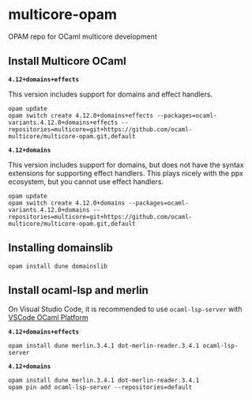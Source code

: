 # multicore-opam
OPAM repo for OCaml multicore development

## Install Multicore OCaml

**`4.12+domains+effects`**

This version includes support for domains and effect handlers.

```
opam update
opam switch create 4.12.0+domains+effects --packages=ocaml-variants.4.12.0+domains+effects --repositories=multicore=git+https://github.com/ocaml-multicore/multicore-opam.git,default
```

**`4.12+domains`**

This version includes support for domains, but does not have the syntax extensions for supporting effect handlers. This plays nicely with the ppx ecosystem, but you cannot use effect handlers.

```
opam update
opam switch create 4.12.0+domains --packages=ocaml-variants.4.12.0+domains --repositories=multicore=git+https://github.com/ocaml-multicore/multicore-opam.git,default
```

## Installing domainslib

```
opam install dune domainslib
```

## Install ocaml-lsp and merlin

On Visual Studio Code, it is recommended to use `ocaml-lsp-server` with [VSCode OCaml Platform](https://marketplace.visualstudio.com/items?itemName=ocamllabs.ocaml-platform)

**`4.12+domains+effects`**

```
opam install dune merlin.3.4.1 dot-merlin-reader.3.4.1 ocaml-lsp-server
```

**`4.12+domains`**

```
opam install dune merlin.3.4.1 dot-merlin-reader.3.4.1
opam pin add ocaml-lsp-server --repositories=default
```
